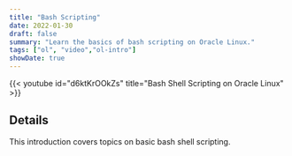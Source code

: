 ```yaml
---
title: "Bash Scripting"
date: 2022-01-30
draft: false
summary: "Learn the basics of bash scripting on Oracle Linux."
tags: ["ol", "video","ol-intro"]
showDate: true
---
```


{{< youtube id="d6ktKrOOkZs" title="Bash Shell Scripting on Oracle Linux" >}}

## Details

This introduction covers topics on basic bash shell scripting.

